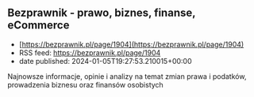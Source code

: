 ## Bezprawnik - prawo, biznes, finanse, eCommerce
 - [https://bezprawnik.pl/page/1904](https://bezprawnik.pl/page/1904)
 - RSS feed: https://bezprawnik.pl/page/1904
 - date published: 2024-01-05T19:27:53.210015+00:00

Najnowsze informacje, opinie i analizy na temat zmian prawa i podatków, prowadzenia biznesu oraz finansów osobistych

